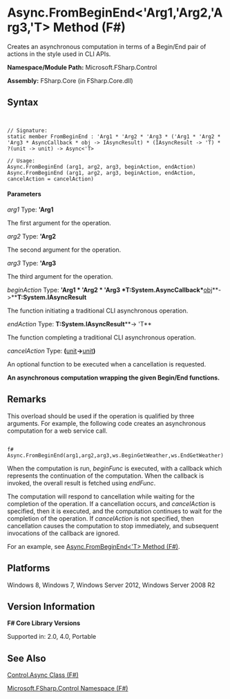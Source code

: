 # Async.FromBeginEnd<'Arg1,'Arg2,'Arg3,'T> Method (F#)

Creates an asynchronous computation in terms of a Begin/End pair of actions in the style used in CLI APIs.

**Namespace/Module Path:** Microsoft.FSharp.Control

**Assembly:** FSharp.Core (in FSharp.Core.dll)


## Syntax


```


// Signature:
static member FromBeginEnd : 'Arg1 * 'Arg2 * 'Arg3 * ('Arg1 * 'Arg2 * 'Arg3 * AsyncCallback * obj -> IAsyncResult) * (IAsyncResult -> 'T) * ?(unit -> unit) -> Async<'T>

// Usage:
Async.FromBeginEnd (arg1, arg2, arg3, beginAction, endAction)
Async.FromBeginEnd (arg1, arg2, arg3, beginAction, endAction, cancelAction = cancelAction)

```



#### Parameters
*arg1*
Type: **'Arg1**


The first argument for the operation.


*arg2*
Type: **'Arg2**


The second argument for the operation.


*arg3*
Type: **'Arg3**


The third argument for the operation.


*beginAction*
Type: **'Arg1 &#42; 'Arg2 &#42; 'Arg3 &#42;****T:System.AsyncCallback****&#42;**[obj](http://msdn.microsoft.com/en-us/library/dcf2430f-702b-40e5-a0a1-97518bf137f7)**-&gt;****T:System.IAsyncResult**


The function initiating a traditional CLI asynchronous operation.


*endAction*
Type: **T:System.IAsyncResult****-&gt;   'T**


The function completing a traditional CLI asynchronous operation.


*cancelAction*
Type: **(**[unit](http://msdn.microsoft.com/en-us/library/00b837c2-6c8a-483a-87d3-0479c64037a7)**-&gt;**[unit](http://msdn.microsoft.com/en-us/library/00b837c2-6c8a-483a-87d3-0479c64037a7)**)**


An optional function to be executed when a cancellation is requested.



**An asynchronous computation wrapping the given Begin/End functions.**
## Remarks
This overload should be used if the operation is qualified by three arguments. For example, the following code creates an asynchronous computation for a web service call.



```

f#
Async.FromBeginEnd(arg1,arg2,arg3,ws.BeginGetWeather,ws.EndGetWeather)

```


When the computation is run, *beginFunc* is executed, with a callback which represents the continuation of the computation. When the callback is invoked, the overall result is fetched using *endFunc*.

The computation will respond to cancellation while waiting for the completion of the operation. If a cancellation occurs, and *cancelAction* is specified, then it is executed, and the computation continues to wait for the completion of the operation. If *cancelAction* is not specified, then cancellation causes the computation to stop immediately, and subsequent invocations of the callback are ignored.

For an example, see [Async.FromBeginEnd&lt;'T&gt; Method (F#)](http://msdn.microsoft.com/en-us/library/eb24fcb5-36fb-4c9b-8343-02148b327b56).


## Platforms
Windows 8, Windows 7, Windows Server 2012, Windows Server 2008 R2


## Version Information
**F# Core Library Versions**

Supported in: 2.0, 4.0, Portable


## See Also
[Control.Async Class &#40;F&#35;&#41;](Control.Async-Class-%28FSharp%29.md)

[Microsoft.FSharp.Control Namespace &#40;F&#35;&#41;](Microsoft.FSharp.Control-Namespace-%28FSharp%29.md)

